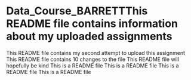 # Data_Course_BARRETTThis README file contains information about my uploaded assignments
This README file contains my second attempt to upload this assignment
This README file contains 10 changes to the file
This README file will hopefully be kind
This is a README file
This is a README file
This is a README file
This is a README file
